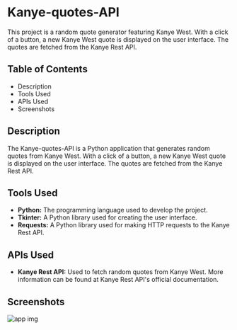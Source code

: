 # Kanye-quotes-API

This project is a random quote generator featuring Kanye West. With a click of a button, a new Kanye West quote is displayed on the user interface. The quotes are fetched from the Kanye Rest API.

## Table of Contents
- Description
- Tools Used
- APIs Used
- Screenshots

## Description
The Kanye-quotes-API is a Python application that generates random quotes from Kanye West. With a click of a button, a new Kanye West quote is displayed on the user interface. The quotes are fetched from the Kanye Rest API.

## Tools Used
- **Python:** The programming language used to develop the project.
- **Tkinter:** A Python library used for creating the user interface.
- **Requests:** A Python library used for making HTTP requests to the Kanye Rest API.

## APIs Used
- **Kanye Rest API:** Used to fetch random quotes from Kanye West. More information can be found at Kanye Rest API's official documentation.

## Screenshots


![app img](https://github.com/bardack134/Kanye-quotes-API/assets/142977989/9e493b95-9495-46c4-baad-dbb62466a3a9)
